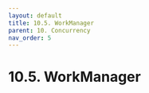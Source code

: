 ```yaml
---
layout: default
title: 10.5. WorkManager
parent: 10. Concurrency
nav_order: 5
---
```


# 10.5. WorkManager
